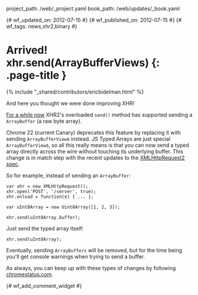 project_path: /web/_project.yaml
book_path: /web/updates/_book.yaml

{# wf_updated_on: 2012-07-15 #}
{# wf_published_on: 2012-07-15 #}
{# wf_tags: news,xhr2,binary #}

# Arrived! xhr.send(ArrayBufferViews) {: .page-title }

{% include "_shared/contributors/ericbidelman.html" %}


And here you thought we were done improving XHR!

[For a while now](http://www.html5rocks.com/en/tutorials/file/xhr2/#toc-send-arraybuffer) XHR2's overloaded `send()` method has supported sending a `ArrayBuffer` (a raw byte array).

Chrome 22 (current Canary) deprecates this feature by replacing it with sending `ArrayBufferView`s instead. JS Typed Arrays are just special `ArrayBufferView`s, so all this really means is that you can now send a typed array directly across the wire without touching its underlying buffer. This change is in match step with the recent updates to the [XMLHttpRequest2 spec](http://dvcs.w3.org/hg/xhr/raw-file/tip/Overview.html#dom-xmlhttprequest-send).

So for example, instead of sending an `ArrayBuffer`:


    var xhr = new XMLHttpRequest();
    xhr.open('POST', '/server', true);
    xhr.onload = function(e) { ... };
    
    var uInt8Array = new Uint8Array([1, 2, 3]);
    
    xhr.send(uInt8Array.buffer);
    

Just send the typed array itself:


    xhr.send(uInt8Array);
    


Eventually, sending `ArrayBuffers` will be removed, but for the time being you'll get console warnings when trying to send a buffer.

As always, you can keep up with these types of changes by following [chromestatus.com](http://chromestatus.com).


{# wf_add_comment_widget #}
